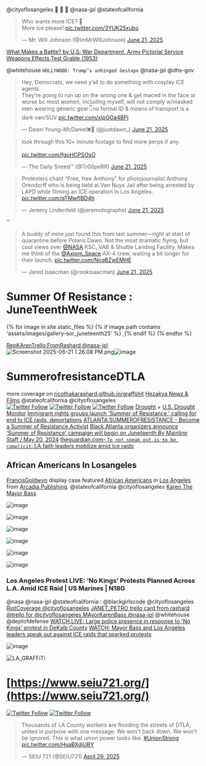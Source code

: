 @cityoflosangeles 🧊 🧊 🧊 @nasa-jpl @stateofcalifornia

<blockquote class="twitter-tweet" data-media-max-width="560"><p lang="en" dir="ltr">Who wants more ICE? 🧊 <br>More ice please! <a href="https://t.co/3YUK25xubo">pic.twitter.com/3YUK25xubo</a></p>&mdash; Mr. Will Johnson (@ImMrWillJohnson) <a href="https://twitter.com/ImMrWillJohnson/status/1936304677005476299?ref_src=twsrc%5Etfw">June 21, 2025</a></blockquote> <script async src="https://platform.twitter.com/widgets.js" charset="utf-8"></script>

[What Makes a Battle? by U.S. War Department, Army Pictorial Service](https://archive.org/details/WhatMake1944)
[Weapons Effects Test Grable (1953)](https://www.youtube.com/watch?v=9LiXIXKDcnM)

@whitehouse `HOLLYWOOD: Trump’s unhinged Gestapo` @nasa-jpl @dhs-gov
<blockquote class="twitter-tweet"><p lang="en" dir="ltr">Hey, Democrats, we need y’all to do something with cosplay ICE agents.<br>They’re going to run up on the wrong one &amp; get maced in the face or worse bc most women, including myself, will not comply w/masked men wearing generic gear👇no formal ID &amp; means of transport is a dark van/SUV <a href="https://t.co/xipGOa4BPj">pic.twitter.com/xipGOa4BPj</a></p>&mdash; Dawn Young-McDaniel❌👑 (@justdawn_) <a href="https://twitter.com/justdawn_/status/1936421208385359980?ref_src=twsrc%5Etfw">June 21, 2025</a></blockquote> <script async src="https://platform.twitter.com/widgets.js" charset="utf-8"></script>

<blockquote class="twitter-tweet" data-media-max-width="560"><p lang="en" dir="ltr">look through this 10+ minute footage to find more perps if any.<br><br> <a href="https://t.co/fgoHCPSOsO">pic.twitter.com/fgoHCPSOsO</a></p>&mdash; The Daily Sneed™ (@Tr00peRR) <a href="https://twitter.com/Tr00peRR/status/1936504716092956929?ref_src=twsrc%5Etfw">June 21, 2025</a></blockquote> <script async src="https://platform.twitter.com/widgets.js" charset="utf-8"></script>

<blockquote class="twitter-tweet"><p lang="en" dir="ltr">Protesters chant “Free, free Anthony” for photojournalist Anthony Orendorff who is being held at Van Nuys Jail after being arrested by LAPD while filming an ICE operation in Los Angeles. <a href="https://t.co/qTMwfIBD4h">pic.twitter.com/qTMwfIBD4h</a></p>&mdash; Jeremy Lindenfeld (@jeremotographs) <a href="https://twitter.com/jeremotographs/status/1936477379591069934?ref_src=twsrc%5Etfw">June 21, 2025</a></blockquote> <script async src="https://platform.twitter.com/widgets.js" charset="utf-8"></script>''

<blockquote class="twitter-tweet" data-media-max-width="560"><p lang="en" dir="ltr">A buddy of mine just found this from last summer—right at start of quarantine before Polaris Dawn. Not the most dramatic flying, but cool views over <a href="https://twitter.com/NASA?ref_src=twsrc%5Etfw">@NASA</a> KSC, VAB &amp; Shuttle Landing Facility. Makes me think of the <a href="https://twitter.com/Axiom_Space?ref_src=twsrc%5Etfw">@Axiom_Space</a> AX-4 crew, waiting a bit longer for their launch. <a href="https://t.co/NcqBZwEMHE">pic.twitter.com/NcqBZwEMHE</a></p>&mdash; Jared Isaacman (@rookisaacman) <a href="https://twitter.com/rookisaacman/status/1936472480815644973?ref_src=twsrc%5Etfw">June 21, 2025</a></blockquote> <script async src="https://platform.twitter.com/widgets.js" charset="utf-8"></script>

# Summer Of Resistance : JuneTeenthWeek
<div class="section_2col ic">
{% for image in site.static_files %}
    {% if image.path contains 'assets/images/gallery-sor_juneteenth25' %}
        <a href="{{ site.baseurl }}{{ image.path }}" target="_blank">
            <img src="{{ site.baseurl }}{{ image.path }}" alt="" class="img-thumbnail" />
        </a>
    {% endif %}
{% endfor %}
</div>

[RepKArenTrello:FromRashard @nasa-jpl](https://trello.com/c/usCKzmZI/28-https-mayorlacitygov-about-mayor-karen-bass)
<img src="blob:chrome-untrusted://media-app/8397f686-72f4-4186-a255-8ee0ca189a10" alt="Screenshot 2025-06-21 1.26.08 PM.png"/>![image](https://github.com/user-attachments/assets/8dd45d17-52fd-428c-8d9a-0fc1079cca55)

# SummerofresistanceDTLA
more coverage on [ricothakarashard.github.io/graffshit](https://thakarashard.github.io/ricothaka/GraffShit)
[Hezakya Newz & Films](https://www.youtube.com/@HezakyaNewz) 
@stateofcalifornia @cityoflosangeles  
[![Twitter Follow](https://img.shields.io/badge/Social-@BlackGirlsCode__-blue?style=social&logo=X)](https://twitter.com/@BlackGirlsCode) [![Twitter Follow](https://img.shields.io/badge/Social-@repkarenbass__-blue?style=social&logo=X)](https://twitter.com/@repkarenbass) [![Twitter Follow](https://img.shields.io/badge/Social-@nasajpl__-blue?style=social&logo=X)](https://twitter.com/@nasajpl) [Drought]( https://dashboard.waterdata.usgs.gov/app/nwd/en/?aoi=default&view=%7B%22basemap%22%3A%22EsriImagery2%22%2C%22bounds%22%3A%22-108.43215579956905%2C20.024215980551563%2C-74.16525782829038%2C47.54124440355219%22%2C%22insetMap%22%3Afalse%2C%22panel%22%3A%7B%22id%22%3A%22ViewerLayers%22%2C%22open%22%3Atrue%2C%22checkbox%22%3A%220%2C16%2C20%2C21%2C22%2C23%22%2C%22range%22%3A%220%3A1.0%2C1%3A1.0%2C2%3A1.0%2C3%3A1.0%2C4%3A1.0%2C5%3A1.0%2C6%3A1.0%2C7%3A1.0%2C8%3A0.8%2C9%3A0.3%2C10%3A0.5%2C11%3A0.5%2C12%3A0.5%2C13%3A0.5%2C14%3A0.5%2C15%3A0.5%2C16%3A0.5%2C17%3A1.0%2C18%3A1.0%2C19%3A1.0%2C20%3A1.0%22%2C%22select%22%3A%220%3A0%2C1%3A0%2C2%3A0%2C3%3A0%2C4%3A0%2C5%3A0%2C6%3A0%2C7%3A0%2C8%3A0%2C9%3A0%2C10%3A0%2C11%3A0%2C12%3A0%2C13%3A0%2C14%3A0%2C15%3A0%2C16%3A0%2C17%3A0%2C18%3A0%2C19%3A0%22%7D%7D ) + [U.S. Drought Monitor](https://droughtmonitor.unl.edu/CurrentMap/StateDroughtMonitor.aspx?CA) [Immigrant rights groups launch 'Summer of Resistance,' calling for end to ICE raids, deportations](https://abc7.com/post/los-angeles-immigrant-rights-groups-launch-summer-resistance-campaign-denouncing-ice-raids-deportations/16744793/) [ATLANTA:SUMMEROFRESiSTANCE - Become a Summer of Resistance Activist](https://act.uscpr.org/a/summer-of-resistance-sms) [Black Atlanta organizers announce ‘Summer of Resistance’ campaign will begin on Juneteenth By Mainline Staff / May 20, 2024](https://www.mainlineatl.com/atlanta-organizers-announce-summer-of-resistance-stop-cop-city-juneteenth/) [theguardian.com- `To not speak out is to be complicit`: LA faith leaders mobilize amid Ice raids](https://www.theguardian.com/us-news/2025/jun/18/los-angeles-faith-leaders-ice-raid)
## African Americans In Losangeles
[FrancisGoldwyn](https://www.latimes.com/archives/la-xpm-1986-08-24-me-17401-story.html) display case featured [African Americans](https://en.wikipedia.org/wiki/History_of_African_Americans_in_Los_Angeles) in [Los Angeles](https://www.pbssocal.org/history-society/the-great-migration-creating-a-new-black-identity-in-los-angeles) from [Arcadia Publishing](https://www.arcadiapublishing.com/products/9780738580944?srsltid=AfmBOopapyWBAhT0q2ZXawkBEiMqkYHA6GUfWyltXxR6V7MaYmOk3_GJ). @stateofcalifornia @cityoflosangeles [Karen The Mayor Bass](https://trello.com/c/usCKzmZI/28-https-mayorlacitygov-about-mayor-karen-bass) 


<div class="tupperware" markdown="1">

![image](https://github.com/user-attachments/assets/ff7e48a2-c52a-492f-9578-0e174dad9fda)

![image](https://github.com/user-attachments/assets/fd23c74a-31eb-447f-acf7-f50a58a1264a)

![image](https://github.com/user-attachments/assets/25b7ad12-cca1-4425-8cf3-43cc971ff4ae)

![image](https://github.com/user-attachments/assets/38a50b92-5022-46aa-9d3a-c866466995aa)

![image](https://github.com/user-attachments/assets/46d432fc-c6b3-4436-bd60-55db8662fce9)


</div>

![image](https://github.com/user-attachments/assets/1ca179ed-b3c9-4b7e-95fb-62af8d63cf8d)

### Los Angeles Protest LIVE: ‘No Kings’ Protests Planned Across L.A. Amid ICE Raid | US Marines | N18G
<object width="560" height="315" data="https://www.youtube.com/embed/Xk1Mma3ukiU?si=Mrr9tAetSkmn31bc" title="YouTube video player" frameborder="0" allow="accelerometer; autoplay; clipboard-write; encrypted-media; gyroscope; picture-in-picture; web-share" referrerpolicy="strict-origin-when-cross-origin" allowfullscreen></object>
@nasa @nasa-jpl @stateofcalifornia : @blackgirlscode  @cityoflosangeles [RiotCoverage @cityoflosangeles](https://ricothakarashard.github.io/GraffShit) [JANET_PETRO trello card from rashard](https://trello.com/c/ebEEhaFo/26-janet-petroacting-nasa-administrator) [@trello for @cityoflosangeles MAyorKarenBass @nasa-jpl](https://trello.com/c/usCKzmZI/28-https-mayorlacitygov-about-mayor-karen-bass) @whitehouse @deptofdefense [WATCH LIVE: Large police presence in response to 'No Kings' protest in DeKalb County](https://youtu.be/n96hPSTWujE?t=207) [WATCH: Mayor Bass and Los Angeles leaders speak out against ICE raids that sparked protests](https://www.youtube.com/watch?v=v0IH7T8qzLg) 

![image](https://github.com/user-attachments/assets/422691f6-69b2-4401-be53-c468989c4ca9)

<object width="640" height="360" data="https://abc7.com/video/embed/?pid=11064936" allowfullscreen frameborder="0"></object>

<img src="https://dims.apnews.com/dims4/default/13f87f6/2147483647/strip/true/crop/6000x4000+0+0/resize/767x511!/format/webp/quality/90/?url=https%3A%2F%2Fassets.apnews.com%2Fb6%2F81%2Fbd325b55c3cbcdc70f14348b2bd2%2F5ef23217fe0346a686b97d11c36b6abb" alt="LA_GRAFFiTi"/>

# [https://www.seiu721.org/](https://www.seiu721.org/)
[![Twitter Follow](https://img.shields.io/badge/Social-neiltyson__-blue?style=social&logo=X)](https://twitter.com/neiltyson) [![Twitter Follow](https://img.shields.io/badge/Social-SEIU721__-blue?style=social&logo=X)](https://twitter.com/SEIU721)

<blockquote class="twitter-tweet" data-media-max-width="560"><p lang="en" dir="ltr">Thousands of LA County workers are flooding the streets of DTLA, united in purpose with one message: We won&#39;t back down. We won&#39;t be ignored. This is what union power looks like. <a href="https://twitter.com/hashtag/UnionStrong?src=hash&amp;ref_src=twsrc%5Etfw">#UnionStrong</a> <a href="https://t.co/HsaBXdjUBY">pic.twitter.com/HsaBXdjUBY</a></p>&mdash; SEIU 721 (@SEIU721) <a href="https://twitter.com/SEIU721/status/1917309687567114513?ref_src=twsrc%5Etfw">April 29, 2025</a></blockquote> <script async src="https://platform.twitter.com/widgets.js" charset="utf-8"></script>
